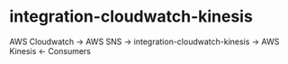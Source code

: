 # integration-cloudwatch-kinesis
AWS Cloudwatch -> AWS SNS -> integration-cloudwatch-kinesis -> AWS Kinesis &lt;- Consumers
